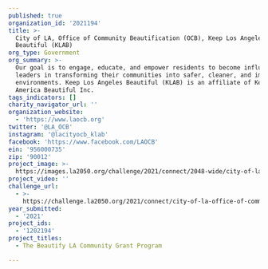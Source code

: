 ```yaml
---
published: true
organization_id: '2021194'
title: >-
  City of LA, Office of Community Beautification (OCB), Keep Los Angeles
  Beautiful (KLAB)
org_type: Government
org_summary: >-
  Our goal is to engage, educate, and empower residents to become influential
  leaders in transforming their communities into safer, cleaner, and improved
  environments. Keep Los Angeles Beautiful (KLAB) is an affiliate of Keep
  America Beautiful Inc.
tags_indicators: []
charity_navigator_url: ''
organization_website:
  - 'https://www.laocb.org'
twitter: '@LA_OCB'
instagram: '@lacityocb_klab'
facebook: 'https://www.facebook.com/LAOCB'
ein: '956000735'
zip: '90012'
project_image: >-
  https://images.la2050.org/challenge/2021/connect/2048-wide/city-of-la-office-of-community-beautification-ocb-keep-los-angeles-beautiful-klab.jpg
project_video: ''
challenge_url:
  - >-
    https://challenge.la2050.org/2021/connect/city-of-la-office-of-community-beautification-ocb-keep-los-angeles-beautiful-klab/
year_submitted:
  - '2021'
project_ids:
  - '1202194'
project_titles:
  - The Beautify LA Community Grant Program

---
```

